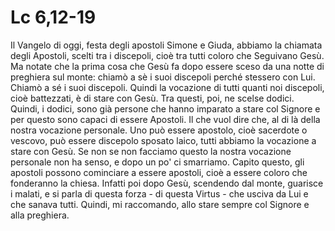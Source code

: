 Lc 6,12-19
==========

Il Vangelo di oggi, festa degli apostoli Simone e Giuda, abbiamo la
chiamata degli Apostoli, scelti tra i discepoli, cioè tra tutti coloro
che Seguivano Gesù. Ma notate che la prima cosa che Gesù fa dopo
essere sceso da una notte di preghiera sul monte: chiamò a sè i suoi
discepoli perché stessero con Lui. Chiamò a sé i suoi discepoli.
Quindi la vocazione di tutti quanti noi discepoli, cioè battezzati, è
di stare con Gesù. Tra questi, poi, ne scelse dodici. Quindi, i
dodici, sono già persone che hanno imparato a stare col Signore e per
questo sono capaci di essere Apostoli. Il che vuol dire che, al di là
della nostra vocazione personale. Uno può essere apostolo, cioè
sacerdote o vescovo, può essere discepolo sposato laico, tutti abbiamo
la vocazione a stare con Gesù. Se non se non facciamo questo la nostra
vocazione personale non ha senso, e dopo un po' ci smarriamo. Capito
questo, gli apostoli possono cominciare a essere apostoli, cioè a
essere coloro che fonderanno la chiesa. Infatti poi dopo Gesù,
scendendo dal monte, guarisce i malati, e si parla di questa forza -
di questa Virtus - che usciva da Lui e che sanava tutti. Quindi, mi
raccomando, allo stare sempre col Signore e alla preghiera.